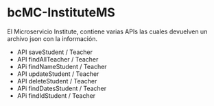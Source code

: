 # bcMC-InstituteMS

El Microservicio Institute, contiene varias APIs las cuales devuelven un archivo json con la información.

- API saveStudent / Teacher
- API findAllTeacher / Teacher
- APi findNameStudent / Teacher
- API updateStudent / Teacher
- API deleteStudent / Teacher
- APi findDatesStudent / Teacher
- APi findIdStudent / Teacher